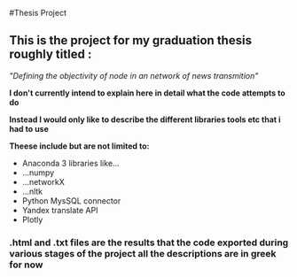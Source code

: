 #Thesis Project
## This is the project for my graduation thesis roughly titled :
*"Defining the objectivity of node in an network of news transmition"*

**I don't currently intend to explain here in detail what the code attempts to do**

**Instead I would only like to describe the different libraries tools etc that i had to use**

**Theese include but are not limited to:**

- Anaconda 3 libraries like...
- ...numpy
- ...networkX
- ...nltk
- Python MysSQL connector
- Yandex translate API
- Plotly
### .html and .txt files are the results that the code exported during various stages of the project all the descriptions are in greek for now
